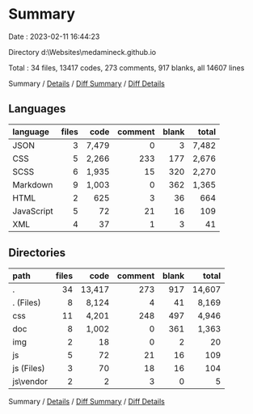 # Summary

Date : 2023-02-11 16:44:23

Directory d:\\Websites\\medamineck.github.io

Total : 34 files,  13417 codes, 273 comments, 917 blanks, all 14607 lines

Summary / [Details](details.md) / [Diff Summary](diff.md) / [Diff Details](diff-details.md)

## Languages
| language | files | code | comment | blank | total |
| :--- | ---: | ---: | ---: | ---: | ---: |
| JSON | 3 | 7,479 | 0 | 3 | 7,482 |
| CSS | 5 | 2,266 | 233 | 177 | 2,676 |
| SCSS | 6 | 1,935 | 15 | 320 | 2,270 |
| Markdown | 9 | 1,003 | 0 | 362 | 1,365 |
| HTML | 2 | 625 | 3 | 36 | 664 |
| JavaScript | 5 | 72 | 21 | 16 | 109 |
| XML | 4 | 37 | 1 | 3 | 41 |

## Directories
| path | files | code | comment | blank | total |
| :--- | ---: | ---: | ---: | ---: | ---: |
| . | 34 | 13,417 | 273 | 917 | 14,607 |
| . (Files) | 8 | 8,124 | 4 | 41 | 8,169 |
| css | 11 | 4,201 | 248 | 497 | 4,946 |
| doc | 8 | 1,002 | 0 | 361 | 1,363 |
| img | 2 | 18 | 0 | 2 | 20 |
| js | 5 | 72 | 21 | 16 | 109 |
| js (Files) | 3 | 70 | 18 | 16 | 104 |
| js\\vendor | 2 | 2 | 3 | 0 | 5 |

Summary / [Details](details.md) / [Diff Summary](diff.md) / [Diff Details](diff-details.md)